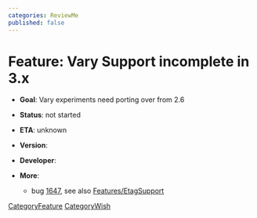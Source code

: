 ```yaml
---
categories: ReviewMe
published: false
---
```

# Feature: Vary Support incomplete in 3.x

  - **Goal**: Vary experiments need porting over from 2.6

  - **Status**: not started

  - **ETA**: unknown

  - **Version**:

  - **Developer**:

  - **More**:
    
      - bug [1647](https://bugs.squid-cache.org/show_bug.cgi?id=1647),
        see also
        [Features/EtagSupport](/Features/EtagSupport)

[CategoryFeature](/CategoryFeature)
[CategoryWish](/CategoryWish)
